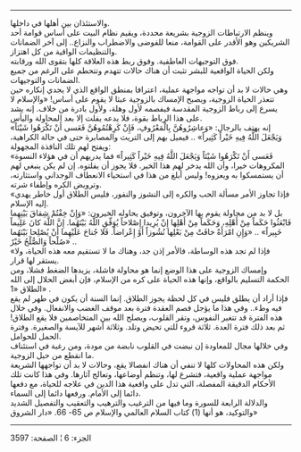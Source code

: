 ------------------------------------------------------------------------

والاستئذان بين أهلها في داخلها.  
وينظم الارتباطات الزوجية بشريعة محددة، ويقيم نظام البيت على أساس قوامة
أحد الشريكين وهو الأقدر على القوامة، منعا للفوضى والاضطراب والنزاع.. إلى
آخر الضمانات والتنظيمات الواقية من كل اهتزاز.  
فوق التوجيهات العاطفية. وفوق ربط هذه العلاقة كلها بتقوى الله ورقابته.  
ولكن الحياة الواقعية للبشر تثبت أن هناك حالات تتهدم وتتحطم على الرغم من
جميع الضمانات والتوجيهات.  
وهي حالات لا بد أن تواجه مواجهة عملية، اعترافا بمنطق الواقع الذي لا يجدي
إنكاره حين تتعذر الحياة الزوجية، ويصبح الإمساك بالزوجية عبثا لا يقوم على
أساس! «والإسلام لا يسرع إلى رباط الزوجية المقدسة فيفصمه لأول وهلة، ولأول
بادرة من خلاف. إنه يشد على هذا الرباط بقوة، فلا يدعه يفلت إلا بعد
المحاولة واليأس.  
«إنه يهتف بالرجال: «وَعاشِرُوهُنَّ بِالْمَعْرُوفِ، فَإِنْ كَرِهْتُمُوهُنَّ فَعَسى أَنْ تَكْرَهُوا شَيْئاً
وَيَجْعَلَ اللَّهُ فِيهِ خَيْراً كَثِيراً» .. فيميل بهم إلى التريث والمصابرة حتى في حالة
الكراهية، ويفتح لهم تلك النافذة المجهولة:  
«فَعَسى أَنْ تَكْرَهُوا شَيْئاً وَيَجْعَلَ اللَّهُ فِيهِ خَيْراً كَثِيراً» فما يدريهم أن في هؤلاء
النسوة المكروهات خيرا، وأن الله يدخر لهم هذا الخير. فلا يجوز أن يفلتوه.
إن لم يكن ينبغي لهم أن يستمسكوا به ويعزوه! وليس أبلغ من هذا في استحياء
الانعطاف الوجداني واستثارته، وترويض الكره وإطفاء شرته.  
«فإذا تجاوز الأمر مسألة الحب والكره إلى النشوز والنفور، فليس الطلاق أول
خاطر يهدي إليه الإسلام.  
بل لا بد من محاولة يقوم بها الآخرون، وتوفيق يحاوله الخيرون: «وَإِنْ خِفْتُمْ
شِقاقَ بَيْنِهِما فَابْعَثُوا حَكَماً مِنْ أَهْلِهِ، وَحَكَماً مِنْ أَهْلِها إِنْ يُرِيدا إِصْلاحاً يُوَفِّقِ
اللَّهُ بَيْنَهُما. إِنَّ اللَّهَ كانَ عَلِيماً خَبِيراً» .. «وَإِنِ امْرَأَةٌ خافَتْ مِنْ بَعْلِها نُشُوزاً
أَوْ إِعْراضاً. فَلا جُناحَ عَلَيْهِما أَنْ يُصْلِحا بَيْنَهُما صُلْحاً وَالصُّلْحُ خَيْرٌ» ..  
«فإذا لم تجد هذه الوساطة، فالأمر إذن جد، وهناك ما لا تستقيم معه هذه
الحياة، ولا يستقر لها قرار.  
وإمساك الزوجية على هذا الوضع إنما هو محاولة فاشلة، يزيدها الضغط فشلا،
ومن الحكمة التسليم بالواقع، وإنها هذه الحياة على كره من الإسلام، فإن
أبغض الحلال إلى الله الطلاق «1» .  
فإذا أراد أن يطلق فليس في كل لحظة يجوز الطلاق. إنما السنة أن يكون في طهر
لم يقع فيه وطء.. وفي هذا ما يؤجل فصم العقدة فترة بعد موقف الغضب
والانفعال. وفي خلال هذه الفترة قد تتغير النفوس، وتقر القلوب، ويصلح الله
بين المتخاصمين فلا يقع الطلاق! ثم بعد ذلك فترة العدة. ثلاثة قروء للتي
تحيض وتلد. وثلاثة أشهر للآيسة والصغيرة. وفترة الحمل للحوامل.  
وفي خلالها مجال للمعاودة إن نبضت في القلوب نابضة من مودة، ومن رغبة في
استئناف ما انقطع من حبل الزوجية.  
ولكن هذه المحاولات كلها لا تنفي أن هناك انفصالا يقع، وحالات لا بد أن
تواجهها الشريعة مواجهة عملية واقعية، فتشرع لها، وتنظم أوضاعها، وتعالج
آثارها. وفي هذا كانت تلك الأحكام الدقيقة المفصلة، التي تدل على واقعية
هذا الدين في علاجه للحياة، مع دفعها دائما إلى الأمام. ورفعها دائما إلى
السماء.  
والدلالة الرابعة للسورة وما فيها من الترغيب والترهيب والتعقيب والتفصيل
الشديد والتوكيد، هو أنها (1) كتاب السلام العالمي والإسلام ص 65- 66. «دار
الشروق»

------------------------------------------------------------------------

الجزء: 6 ¦ الصفحة: 3597
